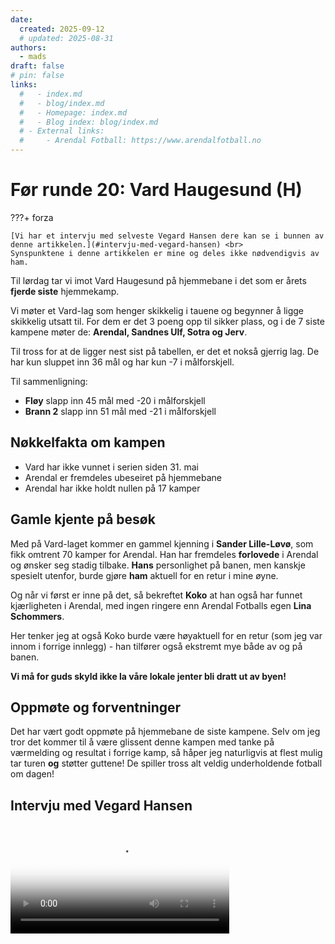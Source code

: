 ```yaml
---
date:
  created: 2025-09-12
  # updated: 2025-08-31
authors:
  - mads
draft: false
# pin: false
links:
  #   - index.md
  #   - blog/index.md
  #   - Homepage: index.md
  #   - Blog index: blog/index.md
  # - External links:
  #     - Arendal Fotball: https://www.arendalfotball.no
---
```


# Før runde 20: Vard Haugesund (H)

???+ forza

    [Vi har et intervju med selveste Vegard Hansen dere kan se i bunnen av denne artikkelen.](#intervju-med-vegard-hansen) <br>
    Synspunktene i denne artikkelen er mine og deles ikke nødvendigvis av ham.

Til lørdag tar vi imot Vard Haugesund på hjemmebane i det som er årets **fjerde siste** hjemmekamp.

Vi møter et Vard-lag som henger skikkelig i tauene og begynner å ligge skikkelig utsatt til. For dem er det 3 poeng opp til sikker plass, og i de 7 siste kampene møter de: **Arendal, Sandnes Ulf, Sotra og Jerv**.

Til tross for at de ligger nest sist på tabellen, er det et nokså gjerrig lag. De har kun sluppet inn 36 mål og har kun -7 i målforskjell.

Til sammenligning:

- **Fløy** slapp inn 45 mål med -20 i målforskjell
- **Brann 2** slapp inn 51 mål med -21 i målforskjell

## Nøkkelfakta om kampen

- Vard har ikke vunnet i serien siden 31. mai
- Arendal er fremdeles ubeseiret på hjemmebane
- Arendal har ikke holdt nullen på 17 kamper

## Gamle kjente på besøk

Med på Vard-laget kommer en gammel kjenning i **Sander Lille-Løvø**, som fikk omtrent 70 kamper for Arendal. Han har fremdeles **forlovede** i Arendal og ønsker seg stadig tilbake. **Hans** personlighet på banen, men kanskje spesielt utenfor, burde gjøre **ham** aktuell for en retur i mine øyne.

Og når vi først er inne på det, så bekreftet **Koko** at han også har funnet kjærligheten i Arendal, med ingen ringere enn Arendal Fotballs egen **Lina Schommers**.

Her tenker jeg at også Koko burde være høyaktuell for en retur (som jeg var innom i forrige innlegg) - han tilfører også ekstremt mye både av og på banen.

**Vi må for guds skyld ikke la våre lokale jenter bli dratt ut av byen!**

## Oppmøte og forventninger

Det har vært godt oppmøte på hjemmebane de siste kampene. Selv om jeg tror det kommer til å være glissent denne kampen med tanke på værmelding og resultat i forrige kamp, så håper jeg naturligvis at flest mulig tar turen **og** støtter guttene! De spiller tross alt veldig underholdende fotball om dagen!

## Intervju med Vegard Hansen

<video controls width="350" poster="https://raw.githubusercontent.com/lewiuberg/forza-arendal/refs/heads/master/docs/assets/images/blog/2025/2025-09-12_1.png?raw=true">
  <source src="https://raw.githubusercontent.com/lewiuberg/forza-arendal/refs/heads/master/docs/assets/video/2025/2025-09-12_1.mp4" type="video/mp4">
  Din nettleser støtter ikke video.
</video>
